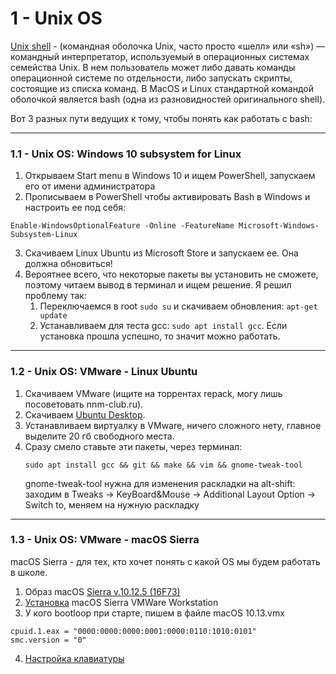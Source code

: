 # 1 - Unix OS #
[Unix shell](https://ru.wikipedia.org/wiki/Командная_оболочка_Unix) - (комaндная оболочка Unix, часто просто «шелл» или «sh») — командный интерпретатор, используемый в операционных системах семейства Unix. В нем пользователь может либо давать команды операционной системе по отдельности, либо запускать скрипты, состоящие из списка команд. В MacOS и Linux стандартной командой оболочкой является bash (одна из разновидностей оригинального shell).

Вот 3 разных пути ведущих к тому, чтобы понять как работать с bash:

---

### 1.1 - Unix OS: Windows 10 subsystem for Linux ###
1. Открываем Start menu в Windows 10 и ищем PowerShell, запускаем его от имени администратора
2. Прописываем в PowerShell чтобы активировать Bash в Windows и настроить ее под себя:
```
Enable-WindowsOptionalFeature -Online -FeatureName Microsoft-Windows-Subsystem-Linux
```
3. Скачиваем Linux Ubuntu из Microsoft Store и запускаем ее. Она должна обновиться!
4. Вероятнее всего, что некоторые пакеты вы установить не сможете, поэтому читаем вывод в терминал и ищем решение. Я решил проблему так:
   1. Переключаемся в root ```sudo su``` и скачиваем обновления: ```apt-get update```
   2. Устанавливаем для теста gcc: ```sudo apt install gcc```. Если установка прошла успешно, то значит можно работать.

---

### 1.2 - Unix OS: VMware - Linux Ubuntu ###
1. Скачиваем VMware (ищите на торрентах repack, могу лишь посоветовать nnm-club.ru).
2. Скачиваем [Ubuntu Desktop](https://ubuntu.ru/get).
3. Устанавливаем виртуалку в VMware, ничего сложного нету, главное выделите 20 гб свободного места.
4. Сразу смело ставьте эти пакеты, через терминал:
   ```
   sudo apt install gcc && git && make && vim && gnome-tweak-tool
   ```
   gnome-tweak-tool нужна для изменения раскладки на alt-shift: заходим в Tweaks → KeyBoard&Mouse → Additional Layout Option → Switch to, меняем на нужную раскладку

---

### 1.3 - Unix OS: VMware - macOS Sierra ###
macOS Sierra - для тех, кто хочет понять с какой OS мы будем работать в школе.
1) Образ macOS [Sierra v.10.12.5 (16F73)](https://nnmclub.to/forum/viewtopic.php?t=1151080)
2) [Установка](https://youtu.be/WYkgtMEDUXQ) macOS Sierra VMWare Workstation 
3) У кого bootloop при старте, пишем в файле macOS 10.13.vmx
```
cpuid.1.eax = "0000:0000:0000:0001:0000:0110:1010:0101"
smc.version = "0"
```
4) [Настройка клавиатуры](https://o7planning.org/ru/11555/how-to-use-windows-like-shortcuts-in-mac-os-virtual-machine)